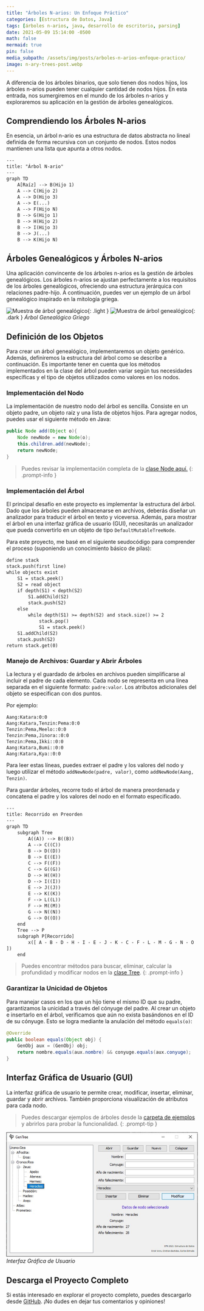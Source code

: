 ```yaml
---
title: "Árboles N-arios: Un Enfoque Práctico"
categories: [Estructura de Datos, Java]
tags: [árboles n-arios, java, desarrollo de escritorio, parsing]
date: 2021-05-09 15:14:00 -0500
math: false
mermaid: true
pin: false
media_subpath: /assets/img/posts/arboles-n-arios-enfoque-practico/
image: n-ary-trees-post.webp
---
```

A diferencia de los árboles binarios, que solo tienen dos nodos hijos, los árboles n-arios pueden tener cualquier cantidad de nodos hijos. En esta entrada, nos sumergiremos en el mundo de los árboles n-arios y exploraremos su aplicación en la gestión de árboles genealógicos.

## Comprendiendo los Árboles N-arios

En esencia, un árbol n-ario es una estructura de datos abstracta no lineal definida de forma recursiva con un conjunto de nodos. Estos nodos mantienen una lista que apunta a otros nodos.

```mermaid
---
title: "Árbol N-ario"
---
graph TD
    A[Raíz] --> B(Hijo 1)
    A --> C(Hijo 2)
    A --> D(Hijo 3)
    A --> E(...)
    A --> F(Hijo N)
    B --> G(Hijo 1)
    B --> H(Hijo 2)
    B --> I(Hijo 3)
    B --> J(...)
    B --> K(Hijo N)
```

## Árboles Genealógicos y Árboles N-arios

Una aplicación convincente de los árboles n-arios es la gestión de árboles genealógicos. Los árboles n-arios se ajustan perfectamente a los requisitos de los árboles genealógicos, ofreciendo una estructura jerárquica con relaciones padre-hijo. A continuación, puedes ver un ejemplo de un árbol genealógico inspirado en la mitología griega.

![Muestra de árbol genealógico](greek-family-tree-light.webp){: .light }
![Muestra de árbol genealógico](greek-family-tree-dark.webp){: .dark }
_Árbol Genealógico Griego_

## Definición de los Objetos

Para crear un árbol genealógico, implementaremos un objeto genérico. Además, definiremos la estructura del árbol como se describe a continuación. Es importante tener en cuenta que los métodos implementados en la clase del árbol pueden variar según tus necesidades específicas y el tipo de objetos utilizados como valores en los nodos.

### Implementación del Nodo

La implementación de nuestro nodo del árbol es sencilla. Consiste en un objeto padre, un objeto raíz y una lista de objetos hijos. Para agregar nodos, puedes usar el siguiente método en Java:

```java
public Node add(Object o){
    Node newNode = new Node(o);
    this.children.add(newNode);
    return newNode;
}
```

>Puedes revisar la implementación completa de la [clase Node aquí.](https://github.com/crixodia/nary-family-tree/blob/master/ArbolGen/src/CapaNegocio/Node.java)
{: .prompt-info }

### Implementación del Árbol

El principal desafío en este proyecto es implementar la estructura del árbol. Dado que los árboles pueden almacenarse en archivos, deberás diseñar un analizador para traducir el árbol en texto y viceversa. Además, para mostrar el árbol en una interfaz gráfica de usuario (GUI), necesitarás un analizador que pueda convertirlo en un objeto de tipo `DefaultMutableTreeNode`.

Para este proyecto, me basé en el siguiente seudocódigo para comprender el proceso (suponiendo un conocimiento básico de pilas):

```text
define stack
stack.push(first line)
while objects exist
    S1 = stack.peek()
    S2 = read object
    if depth(S1) < depth(S2)
        S1.addChild(S2)
        stack.push(S2)
    else
        while depth(S1) >= depth(S2) and stack.size() >= 2
            stack.pop()
            S1 = stack.peek()
    S1.addChild(S2)
    stack.push(S2)
return stack.get(0)
```

### Manejo de Archivos: Guardar y Abrir Árboles

La lectura y el guardado de árboles en archivos pueden simplificarse al incluir el padre de cada elemento. Cada nodo se representa en una línea separada en el siguiente formato: `padre:valor`. Los atributos adicionales del objeto se especifican con dos puntos.

Por ejemplo:

```text
Aang:Katara:0:0
Aang:Katara,Tenzin:Pema:0:0
Tenzin:Pema,Meelo::0:0
Tenzin:Pema,Jinora::0:0
Tenzin:Pema,Ikki::0:0
Aang:Katara,Bumi::0:0
Aang:Katara,Kya::0:0
```

Para leer estas líneas, puedes extraer el padre y los valores del nodo y luego utilizar el método `addNewNode(padre, valor)`, como `addNewNode(Aang, Tenzin)`.

Para guardar árboles, recorre todo el árbol de manera preordenada y concatena el padre y los valores del nodo en el formato especificado.

```mermaid
---
title: Recorrido en Preorden
---
graph TD
    subgraph Tree
        A((A)) --> B((B))
        A --> C((C))
        B --> D((D))
        B --> E((E))
        C --> F((F))
        C --> G((G))
        D --> H((H))
        D --> I((I))
        E --> J((J))
        E --> K((K))
        F --> L((L))
        F --> M((M))
        G --> N((N))
        G --> O((O))
    end
    Tree --> P
    subgraph P[Recorrido]
        x([ A - B - D - H - I - E - J - K - C - F - L - M - G - N - O ])
    end
```

>Puedes encontrar métodos para buscar, eliminar, calcular la profundidad y modificar nodos en la [clase Tree](https://github.com/crixodia/nary-family-tree/blob/master/ArbolGen/src/CapaNegocio/Tree.java).
{: .prompt-info }

### Garantizar la Unicidad de Objetos

Para manejar casos en los que un hijo tiene el mismo ID que su padre, garantizamos la unicidad a través del cónyuge del padre. Al crear un objeto e insertarlo en el árbol, verificamos que aún no exista basándonos en el ID de su cónyuge. Esto se logra mediante la anulación del método `equals(o)`:

```java
@Override
public boolean equals(Object obj) {
    GenObj aux = (GenObj) obj;
    return nombre.equals(aux.nombre) && conyuge.equals(aux.conyuge);
}
```

## Interfaz Gráfica de Usuario (GUI)

La interfaz gráfica de usuario te permite crear, modificar, insertar, eliminar, guardar y abrir archivos. También proporciona visualización de atributos para cada nodo.

>Puedes descargar ejemplos de árboles desde la [carpeta de ejemplos](https://github.com/crixodia/nary-family-tree/tree/master/examples) y abrirlos para probar la funcionalidad.
{: .prompt-tip }

![Interfaz Gráfica de Usuario](https://github.com/crixodia/nary-family-tree/raw/master/assets/gui.jpg)
_Interfaz Gráfica de Usuario_

## Descarga el Proyecto Completo

Si estás interesado en explorar el proyecto completo, puedes descargarlo desde [GitHub](https://github.com/crixodia/nary-family-tree). ¡No dudes en dejar tus comentarios y opiniones!
